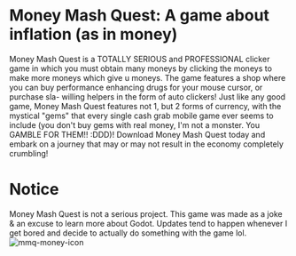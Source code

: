 # Money Mash Quest: A game about inflation (as in money)

Money Mash Quest is a TOTALLY SERIOUS and PROFESSIONAL clicker game in which you must obtain many moneys by clicking the moneys to make more moneys which give u moneys.
The game features a shop where you can buy performance enhancing drugs for your mouse cursor, or purchase sla- willing helpers in the form of auto clickers!
Just like any good game, Money Mash Quest features not 1, but 2 forms of currency, with the mystical "gems" that every single cash grab mobile game ever seems to include (you don't buy gems with real money, I'm not a monster. You GAMBLE FOR THEM!! :DDD)!
Download Money Mash Quest today and embark on a journey that may or may not result in the economy completely crumbling!

# Notice
Money Mash Quest is not a serious project. This game was made as a joke & an excuse to learn more about Godot. Updates tend to happen whenever I get bored and decide to actually do something with the game lol.
![mmq-money-icon](https://github.com/user-attachments/assets/e5ae8181-052e-4ca8-b133-7125415ed136)
